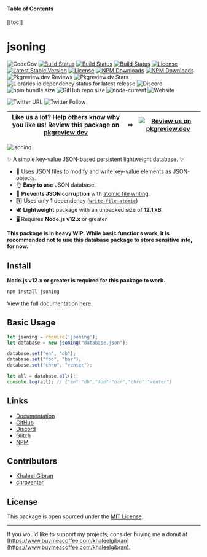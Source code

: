 #### Table of Contents

[[toc]]

# jsoning

![CodeCov](https://codecov.io/gh/khalby786/jsoning/branch/master/graph/badge.svg)
[![Build Status](https://travis-ci.org/khalby786/jsoning.svg?branch=master)](https://travis-ci.org/khalby786/jsoning)
[![Build Status](https://img.shields.io/github/forks/khalby786/jsoning.svg)](https://github.com/khalby786/jsoning)
[![Build Status](https://img.shields.io/github/stars/khalby786/jsoning.svg)](https://github.com/khalby786/jsoning)
[![License](https://img.shields.io/github/license/khalby786/jsoning.svg)](https://github.com/khalby786/jsoning)
[![Latest Stable Version](https://img.shields.io/npm/v/jsoning.svg)](https://www.npmjs.com/package/jsoning)
[![License](https://img.shields.io/npm/l/jsoning.svg)](https://www.npmjs.com/package/jsoning)
[![NPM Downloads](https://img.shields.io/npm/dt/jsoning.svg)](https://www.npmjs.com/package/jsoning)
[![NPM Downloads](https://img.shields.io/npm/dm/jsoning.svg)](https://www.npmjs.com/package/jsoning)
![Pkgreview.dev Reviews](https://img.shields.io/pkgreview/rating/npm/jsoning)
![Pkgreview.dv Stars](https://img.shields.io/pkgreview/stars/npm/jsoning)
![Libraries.io dependency status for latest release](https://img.shields.io/librariesio/release/npm/jsoning)
![Discord](https://img.shields.io/discord/698841420412354581)
![npm bundle size](https://img.shields.io/bundlephobia/min/jsoning)
![GitHub repo size](https://img.shields.io/github/repo-size/khalby786/jsoning)
![node-current](https://img.shields.io/node/v/jsoning)
![Website](https://img.shields.io/website?down_color=red&down_message=offline&up_color=green&up_message=online&url=https%3A%2F%2Fkhalby786.github.io%2Fjsoning)

![Twitter URL](https://img.shields.io/twitter/url?style=social&url=https%3A%2F%2Fkhalby786.github.io%2Fjsoning)
![Twitter Follow](https://img.shields.io/twitter/follow/khalby786?style=social)


| **Like us a lot?** Help others know why you like us! **Review this package on [pkgreview.dev](https://pkgreview.dev/npm/jsoning)** | ➡   | [![Review us on pkgreview.dev](https://i.ibb.co/McjVMfb/pkgreview-dev.jpg)](https://pkgreview.dev/npm/jsoning) |             
| ----------------------------------------------------------------------------------------------------------------------------------------- | --- | --------------------------------------------------------------------------------------------------------------------- |

![jsoning](https://cdn.glitch.com/c393fad9-338a-43b4-9a2f-8ba07e26d39d%2Fjsoning.png?v=1589190601684)

✨ A simple key-value JSON-based persistent lightweight database. ✨

* 📝 Uses JSON files to modify and write key-value elements as JSON-objects.
* 👌 **Easy to use** JSON database.
* 🚫 **Prevents JSON corruption** with [atomic file writing](https://github.com/npm/write-file-atomic).
* 1️⃣ Uses only **1** dependency ([`write-file-atomic`](https://github.com/npm/write-file-atomic))
* 🕊️ **Lightweight** package with an unpacked size of **12.1 kB**.
* 🖥️ Requires **Node.js v12.x** or greater

**This package is in heavy WIP. While basic functions work, it is recommended not to use this database package to store sensitive info, for now.**

## Install

**Node.js v12.x or greater is required for this package to work.**

```js
npm install jsoning
```

View the full documentation [here](https://khalby786.github.io/jsoning).

## Basic Usage

```js
let jsoning = require('jsoning');
let database = new jsoning("database.json");

database.set("en", "db");
database.set("foo", "bar");
database.set("chro", "venter");

let all = database.all();
console.log(all); // {"en":"db","foo":"bar","chro":"venter"}
```

## Links

* [Documentation](https://khalby786.github.io/jsoning)
* [GitHub](https://github.com/khalby786/jsoning)
* [Discord](https://discord.gg/3v8P9RE)
* [Glitch](https://glitch.com/~jsoning)
* [NPM](https://npmjs.org/jsoning)

## Contributors

* [Khaleel Gibran](https://khaleelgibran.com) 
* [chroventer](https://github.com/chroventer)

## License

This package is open sourced under the [MIT License](https://github.com/khalby786/jsoning/blob/master/LICENSE.md).

---

If you would like to support my projects, consider buying me a donut at [https://www.buymeacoffee.com/khaleelgibran](https://www.buymeacoffee.com/khaleelgibran).
